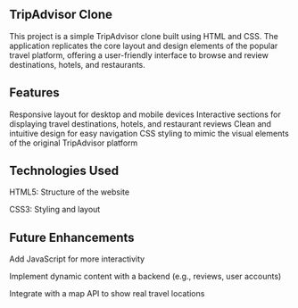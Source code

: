 ## TripAdvisor Clone
This project is a simple TripAdvisor clone built using HTML and CSS. The application replicates the core layout and design elements of the popular travel platform, offering a user-friendly interface to browse and review destinations, hotels, and restaurants.

## Features
 Responsive layout for desktop and mobile devices
 Interactive sections for displaying travel destinations, hotels, and restaurant reviews
 Clean and intuitive design for easy navigation
 CSS styling to mimic the visual elements of the original TripAdvisor platform
 
## Technologies Used
HTML5: Structure of the website

CSS3: Styling and layout

## Future Enhancements
Add JavaScript for more interactivity

Implement dynamic content with a backend (e.g., reviews, user accounts)

Integrate with a map API to show real travel locations
